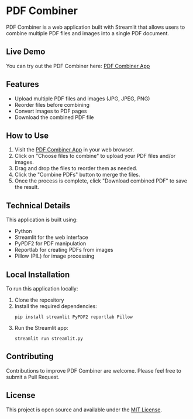 # PDF Combiner

PDF Combiner is a web application built with Streamlit that allows users to combine multiple PDF files and images into a single PDF document.

## Live Demo

You can try out the PDF Combiner here: [PDF Combiner App](https://pdf-combiner-nenkcbnsqwrnjt8apptvuyt.streamlit.app/)

## Features

- Upload multiple PDF files and images (JPG, JPEG, PNG)
- Reorder files before combining
- Convert images to PDF pages
- Download the combined PDF file

## How to Use

1. Visit the [PDF Combiner App](https://pdf-combiner-nenkcbnsqwrnjt8apptvuyt.streamlit.app/) in your web browser.
2. Click on "Choose files to combine" to upload your PDF files and/or images.
3. Drag and drop the files to reorder them as needed.
4. Click the "Combine PDFs" button to merge the files.
5. Once the process is complete, click "Download combined PDF" to save the result.

## Technical Details

This application is built using:
- Python
- Streamlit for the web interface
- PyPDF2 for PDF manipulation
- Reportlab for creating PDFs from images
- Pillow (PIL) for image processing

## Local Installation

To run this application locally:

1. Clone the repository
2. Install the required dependencies:
   ```
   pip install streamlit PyPDF2 reportlab Pillow
   ```
3. Run the Streamlit app:
   ```
   streamlit run streamlit.py
   ```

## Contributing

Contributions to improve PDF Combiner are welcome. Please feel free to submit a Pull Request.

## License

This project is open source and available under the [MIT License](LICENSE).

